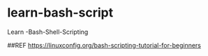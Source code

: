 # learn-bash-script
Learn -Bash-Shell-Scripting

##REF
https://linuxconfig.org/bash-scripting-tutorial-for-beginners